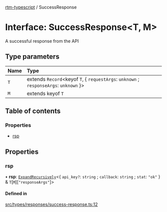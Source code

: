 [rtm-typescript](../README.md) / SuccessResponse

# Interface: SuccessResponse\<T, M\>

A successful response from the API

## Type parameters

| Name | Type |
| :------ | :------ |
| `T` | extends `Record`\<keyof `T`, \{ `requestArgs`: `unknown` ; `responseArgs`: `unknown`  }\> |
| `M` | extends keyof `T` |

## Table of contents

### Properties

- [rsp](SuccessResponse.md#rsp)

## Properties

### rsp

• **rsp**: [`ExpandRecursively`](../README.md#expandrecursively)\<\{ `api_key?`: `string` ; `callback`: `string` ; `stat`: ``"ok"``  } & `T`[`M`][``"responseArgs"``]\>

#### Defined in

[src/types/responses/success-response.ts:12](https://github.com/benwainwright/rtm-typescript/blob/de9f694/src/types/responses/success-response.ts#L12)
